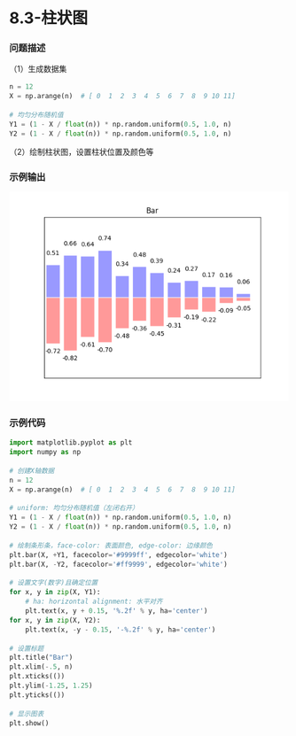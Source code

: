 # 8.3-柱状图

### 问题描述

（1）生成数据集

```python
n = 12
X = np.arange(n)  # [ 0  1  2  3  4  5  6  7  8  9 10 11]

# 均匀分布随机值
Y1 = (1 - X / float(n)) * np.random.uniform(0.5, 1.0, n)
Y2 = (1 - X / float(n)) * np.random.uniform(0.5, 1.0, n)
```

（2）绘制柱状图，设置柱状位置及颜色等



### 示例输出

<img src="https://github.com/jm199504/Python-Exercises/blob/master/8-%E7%BB%98%E5%88%B6%E5%9B%BE%E8%A1%A8%EF%BC%88matplotlib%EF%BC%89/8.3-%E6%9F%B1%E7%8A%B6%E5%9B%BE/Figure_1.png?raw=true" style="zoom:80%;" />

### 示例代码

```python
import matplotlib.pyplot as plt
import numpy as np

# 创建X轴数据
n = 12
X = np.arange(n)  # [ 0  1  2  3  4  5  6  7  8  9 10 11]

# uniform: 均匀分布随机值（左闭右开）
Y1 = (1 - X / float(n)) * np.random.uniform(0.5, 1.0, n)
Y2 = (1 - X / float(n)) * np.random.uniform(0.5, 1.0, n)

# 绘制条形条，face-color: 表面颜色, edge-color: 边缘颜色
plt.bar(X, +Y1, facecolor='#9999ff', edgecolor='white')
plt.bar(X, -Y2, facecolor='#ff9999', edgecolor='white')

# 设置文字(数字)且确定位置
for x, y in zip(X, Y1):
    # ha: horizontal alignment: 水平对齐
    plt.text(x, y + 0.15, '%.2f' % y, ha='center')
for x, y in zip(X, Y2):
    plt.text(x, -y - 0.15, '-%.2f' % y, ha='center')

# 设置标题
plt.title("Bar")
plt.xlim(-.5, n)
plt.xticks(())
plt.ylim(-1.25, 1.25)
plt.yticks(())

# 显示图表
plt.show()

```